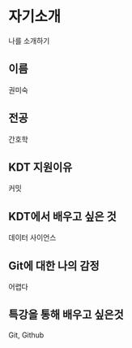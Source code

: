 # 자기소개
나를 소개하기

## 이름
권미숙

## 전공
간호학

## KDT 지원이유
커밋

## KDT에서 배우고 싶은 것
데이터 사이언스

## Git에 대한 나의 감정
어렵다

## 특강을 통해 배우고 싶은것
Git, Github